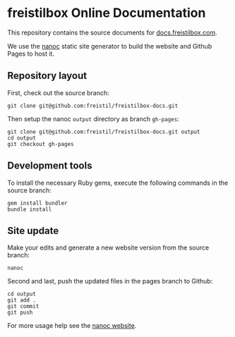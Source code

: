 # freistilbox Online Documentation

This repository contains the source documents for [docs.freistilbox.com](http://docs.freistilbox.com).

We use the [nanoc](http://nanoc.ws/) static site generator to build the website and Github Pages to host it.


## Repository layout

First, check out the source branch:

    git clone git@github.com:freistil/freistilbox-docs.git

Then setup the nanoc `output` directory as branch `gh-pages`:

    git clone git@github.com:freistil/freistilbox-docs.git output
    cd output
    git checkout gh-pages


## Development tools

To install the necessary Ruby gems, execute the following commands in the source branch:

    gem install bundler
    bundle install


## Site update

Make your edits and generate a new website version from the source branch:

    nanoc

Second and last, push the updated files in the pages branch to Github:

    cd output
    git add .
    git commit
    git push

For more usage help see the [nanoc website](http://nanoc.ws/).
